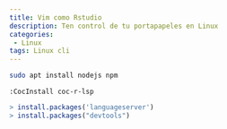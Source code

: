 ```yaml
---
title: Vim como Rstudio
description: Ten control de tu portapapeles en Linux
categories:
 - Linux
tags: Linux cli
---
```

> 
```sh
sudo apt install nodejs npm
```

```
:CocInstall coc-r-lsp
```
```r
> install.packages('languageserver')
> install.packages("devtools")
```
